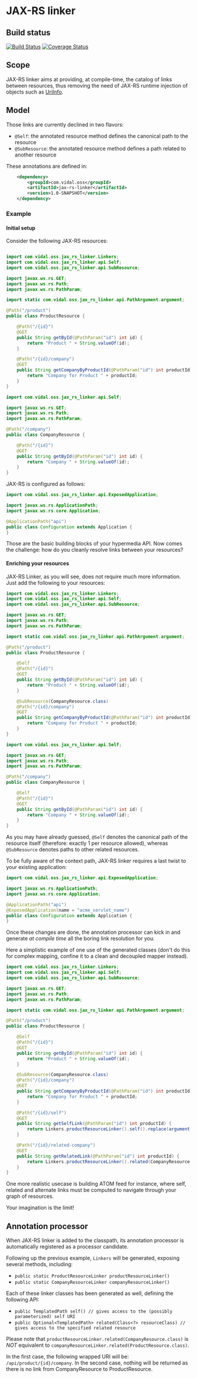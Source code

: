 # JAX-RS linker

## Build status

[![Build Status](https://travis-ci.org/softwarevidal/jax-rs-linker.png)](https://travis-ci.org/softwarevidal/jax-rs-linker)
[![Coverage Status](https://coveralls.io/repos/softwarevidal/jax-rs-linker/badge.png)](https://coveralls.io/r/softwarevidal/jax-rs-linker)

## Scope

JAX-RS linker aims at providing, at compile-time, the catalog of links 
between resources, thus removing the need of JAX-RS runtime injection
of objects such as [UriInfo](http://docs.oracle.com/javaee/6/api/javax/ws/rs/core/UriInfo.html).

## Model

Those links are currently declined in two flavors:

 - `@Self`: the annotated resource method defines the canonical path to the resource
 - `@SubResource`: the annotated resource method defines a path related to another resource

These annotations are defined in:

```xml
	<dependency>
		<groupId>com.vidal.oss</groupId>
		<artifactId>jax-rs-linker</artifactId>
		<version>1.0-SNAPSHOT</version>
	</dependency>
```

### Example

#### Initial setup

Consider the following JAX-RS resources:

```java

import com.vidal.oss.jax_rs_linker.Linkers;
import com.vidal.oss.jax_rs_linker.api.Self;
import com.vidal.oss.jax_rs_linker.api.SubResource;

import javax.ws.rs.GET;
import javax.ws.rs.Path;
import javax.ws.rs.PathParam;

import static com.vidal.oss.jax_rs_linker.api.PathArgument.argument;

@Path("/product")
public class ProductResource {

    @Path("/{id}")
    @GET
    public String getById(@PathParam("id") int id) {
        return "Product " + String.valueOf(id);
    }

    @Path("/{id}/company")
    @GET
    public String getCompanyByProductId(@PathParam("id") int productId) {
        return "Company for Product " + productId;
    }
}
```

```java
import com.vidal.oss.jax_rs_linker.api.Self;

import javax.ws.rs.GET;
import javax.ws.rs.Path;
import javax.ws.rs.PathParam;

@Path("/company")
public class CompanyResource {

    @Path("/{id}")
    @GET
    public String getById(@PathParam("id") int id) {
        return "Company " + String.valueOf(id);
    }
}
```

JAX-RS is configured as follows:

```java
import com.vidal.oss.jax_rs_linker.api.ExposedApplication;

import javax.ws.rs.ApplicationPath;
import javax.ws.rs.core.Application;

@ApplicationPath("api")
public class Configuration extends Application {
}
```

Those are the basic building blocks of your hypermedia API.
Now comes the challenge: how do you cleanly resolve links between your resources?

#### Enriching your resources

JAX-RS Linker, as you will see, does not require much more information. Just add the following to your resources:

```java
import com.vidal.oss.jax_rs_linker.Linkers;
import com.vidal.oss.jax_rs_linker.api.Self;
import com.vidal.oss.jax_rs_linker.api.SubResource;

import javax.ws.rs.GET;
import javax.ws.rs.Path;
import javax.ws.rs.PathParam;

import static com.vidal.oss.jax_rs_linker.api.PathArgument.argument;

@Path("/product")
public class ProductResource {

    @Self
    @Path("/{id}")
    @GET
    public String getById(@PathParam("id") int id) {
        return "Product " + String.valueOf(id);
    }

    @SubResource(CompanyResource.class)
    @Path("/{id}/company")
    @GET
    public String getCompanyByProductId(@PathParam("id") int productId) {
        return "Company for Product " + productId;
    }
}
```

```java
import com.vidal.oss.jax_rs_linker.api.Self;

import javax.ws.rs.GET;
import javax.ws.rs.Path;
import javax.ws.rs.PathParam;

@Path("/company")
public class CompanyResource {

    @Self
    @Path("/{id}")
    @GET
    public String getById(@PathParam("id") int id) {
        return "Company " + String.valueOf(id);
    }
}
```

As you may have already guessed, `@Self` denotes the canonical path of the resource itself
(therefore: exactly 1 per resource allowed), whereas `@SubResource` denotes paths to other
related resources.

To be fully aware of the context path, JAX-RS linker requires a last twist to your
existing application:

```java
import com.vidal.oss.jax_rs_linker.api.ExposedApplication;

import javax.ws.rs.ApplicationPath;
import javax.ws.rs.core.Application;

@ApplicationPath("api")
@ExposedApplication(name = "acme_servlet_name")
public class Configuration extends Application {
}
```

Once these changes are done, the annotation processor can kick in and generate
*at compile time* all the boring link resolution for you.

Here a simplistic example of one use of the generated classes (don't do this for complex
mapping, confine it to a clean and decoupled mapper instead).

```java
import com.vidal.oss.jax_rs_linker.Linkers;
import com.vidal.oss.jax_rs_linker.api.Self;
import com.vidal.oss.jax_rs_linker.api.SubResource;

import javax.ws.rs.GET;
import javax.ws.rs.Path;
import javax.ws.rs.PathParam;

import static com.vidal.oss.jax_rs_linker.api.PathArgument.argument;

@Path("/product")
public class ProductResource {

    @Self
    @Path("/{id}")
    @GET
    public String getById(@PathParam("id") int id) {
        return "Product " + String.valueOf(id);
    }

    @SubResource(CompanyResource.class)
    @Path("/{id}/company")
    @GET
    public String getCompanyByProductId(@PathParam("id") int productId) {
        return "Company for Product " + productId;
    }

    @Path("/{id}/self")
    @GET
    public String getSelfLink(@PathParam("id") int productId) {
        return Linkers.productResourceLinker().self().replace(argument("id", productId)).value();
    }

    @Path("/{id}/related-company")
    @GET
    public String getRelatedLink(@PathParam("id") int productId) {
        return Linkers.productResourceLinker().related(CompanyResource.class).get().replace(argument("id", productId)).value();
    }
}
```

One more realistic usecase is building ATOM feed for instance, where self, related and alternate links must be
computed to navigate through your graph of resources.

Your imagination is the limit!

## Annotation processor

When JAX-RS linker is added to the classpath, its annotation processor is automatically registered
as a processor candidate.

Following up the previous example, `Linkers` will be generated, exposing several methods, including:

  - `public static ProductResourceLinker productResourceLinker()`
  - `public static CompanyResourceLinker companyResourceLinker()`


Each of these linker classes has been generated as well, defining the following API:

 - `public TemplatedPath self() // gives access to the (possibly parameterized) self URI`
 - `public Optional<TemplatedPath> related(Class<?> resourceClass) // gives access to the specified related resource`

Please note that `productResourceLinker.related(CompanyResource.class)` is *NOT* equivalent to
`companyResourceLinker.related(ProductResource.class)`.

In the first case, the following wrapped URI will be: `/api/product/{id}/company`.
In the second case, nothing will be returned as there is no link from CompanyResource to ProductResource.
